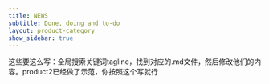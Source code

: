 ```yaml
---
title: NEWS
subtitle: Done, doing and to-do
layout: product-category
show_sidebar: true
---
```


这些要这么写：全局搜索关键词tagline，找到对应的.md文件，然后修改他们的内容。product2已经做了示范，你按照这个写就行
